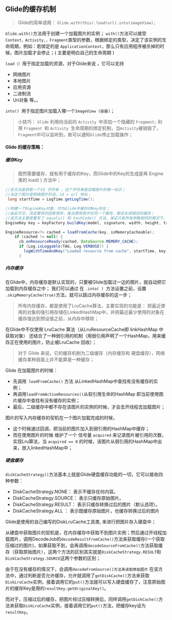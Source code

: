 Glide的缓存机制
---
> Glide的简单调用：
> `Glide.with(this).load(url).into(imageView);`

`Glide.with()`方法用于创建一个加载图片的实例；
`with()`方法可以接受` Context，Activity,，Fragment`类型的参数，根据绑定的类型，决定了该实例的生命周期，例如：若绑定的是 `ApplicationContext`，那么只有应用程序被杀掉的时候，图片加载才会停止；( 主要是明白自己的生命周期 )

`load（）`用于指定加载的资源，对于Glide来说 ，它可以支持 
+ 网络图片
+ 本地图片
+ 应用资源
+ 二进制流
+ Uri对象 等。。

`into() `用于指定图片加载入哪一个`ImageView (容器)`；

> 小技巧：
> `Glide` 利用向当前的 `Activity `中添加一个隐藏的 `Fragment;`
> 利用 `Fragment `和 `Activity `生命周期的绑定机制，当`Activity`被销毁了，`Fragment`中可以监听到，故可以通知`Glide`停止加载操作；


#### Glide 的缓存策略：

##### 缓存Key
> 既然需要缓存，就有用于缓存的Key，而Glide中的Key的生成是再 Engine  类的 load( ) 方法中；

```java
//该方法是获取一个Id 字符串 ，这个字符串是加载图片的唯一标识；
//当这个图片是网络图片的话，id = url 地址；
 long startTime = LogTime.getLogTime();

//构建一个EngineKey对象，作为Glide中缓存的Key存在；
//由此可见，决定缓存的因素很多，每当更改其中任何一个属性，都会生成相应的缓存；
//该方法主要是重写了 equals() 和 hashCode() 方法，保证只有所有参数相同的情况下，才会生成同一个EngineKey；
EngineKey key = keyFactory.buildKey(model, signature, width, height, transformations,resourceClass, transcodeClass, options);

EngineResource<?> cached = loadFromCache(key, isMemoryCacheable);
    if (cached != null) {
      cb.onResourceReady(cached, DataSource.MEMORY_CACHE);
      if (Log.isLoggable(TAG, Log.VERBOSE)) {
        logWithTimeAndKey("Loaded resource from cache", startTime, key);
      }
```

##### 内存缓存

在Glide中，内存缓存是默认实现的，只要被Glide加载过一边的图片，就自动把它加载到内存缓存之中；
我们可以通过  在  `.into( ) `方法设置之前，设置 `.skipMemoryCache(true)`方法，就可以跳过内存缓存的这一步；

> 所有内存缓存，都是使用了LruCache算法，主要实现的功能是：
> 把最近使用的对象的强引用存储在LinkedHashMap中，并把最近最少使用的对象在缓存值达到预设值之前，从内存中移除；

在Glide中不仅使用 LruCache 算法（从LruResourceCache即 linkHashMap 中获取对象） 还结合了一种弱引用的机制（用弱引用声明了一个HashMap，用来缓存正在使用的图片，防止被LruCache 回收）；

> 对于 Glide 来说，它的缓存机制为二级缓存（内存缓存和 硬盘缓存），网络缓存某种层面上并不能算是一种缓存；

Glide 在加载图片的时候：
+ 先调用` loadFromCache()` 方法 从LinkedHashMap中查找有没有缓存的实例；
+ 再调用`loadFromActiveResources()`从软引用生命的HashMap 即当前使用图片缓存中查找有没有缓存的实例；
+ 最后，二级缓存中都不存在该图片的实例的时候，才会去开线程去加载图片；

图片的写入内存缓存的契机在一个图片加载完成的时候，
+ 这个时候通过回调，把当前的图片加入到弱引用的HashMap中缓存；
+ 而在使用图片的时候 维护了一个 信号量 `acquired` 来记录图片被引用的次数，实现Lru算法，当 `acquired == 0` 的时候，该图片从弱引用的HashMap中出来，放入linkedHashMap中；

##### 硬盘缓存
`diskCacheStrategy()`方法基本上就是Glide硬盘缓存功能的一切，它可以接收四种参数：

+ DiskCacheStrategy.NONE： 表示不缓存任何内容。
+ DiskCacheStrategy.SOURCE： 表示只缓存原始图片。
+ DiskCacheStrategy.RESULT： 表示只缓存转换过后的图片（默认选项）。
+ DiskCacheStrategy.ALL ： 表示既缓存原始图片，也缓存转换过后的图片

Glide是使用的自己编写的DiskLruCache工具类, 来进行把图片存入硬盘中；
 
 从硬盘中获取图片的契机是，在内存缓存中获取不到图片实例；然后通过开线程加载图片，调用DecodeJob的`decodeResultFromCache()`方法来获取缓存(一个获取压缩过的图片)，如果获取不到，会再调用`decodeSourceFromCache()`方法获取缓存（获取原始图片），这两个方法的区别其实就是`DiskCacheStrategy.RESULT`和`DiskCacheStrategy.SOURCE`这两个参数的区别；

由于在没有缓存的情况下，会调用`decodeFromSource()方法来读取原始图片` 在该方法中，通过判断是否允许缓存，允许就调用了`getDiskCache()`方法来获取`DiskLruCache`实例，接着调用它的`put()`方法就可以写入硬盘缓存了，注意原始图片的缓存Key是用的`resultKey.getOriginalKey()`。

而对于，压缩过后的缓存，把图片经过压缩转换后，同样调用`getDiskCache()`方法来获取`DiskLruCache`实例，接着调用它的`put()`方法，把缓存key设为	`resultKey`。